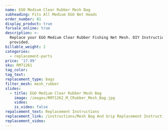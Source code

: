 ```yaml
---
name: EGO Medium Clear Rubber Mesh Bag
subheading: Fits All Medium EGO Net Heads
order_number: 81
display_product: true
forsale_online: true
description: >-
  Replace your EGO Medium Clear Rubber Fishing Net Mesh. DIY Instructions
  provided.
billable_weight: 2
categories:
  - replacement-parts
price: '17.99'
sku: RM71261
tag_color:
tag_text:
replacement_type: bags
filter_mesh: mesh_rubber
slides:
  - title: EGO Medium Clear Rubber Mesh Bag
    image: /images/RM71262_M_CRubber_Mesh_Bag.jpg
    video:
    is_video: false
repalcement_text: Replacement Instructions
replacement_link: /instructions/Mesh Bag And Grip Replacement Instructions 1.0.pdf
replacement_video:
---
```

